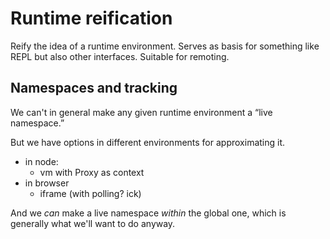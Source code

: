 # Runtime reification

Reify the idea of a runtime environment.  Serves as basis for something like
REPL but also other interfaces.  Suitable for remoting.

## Namespaces and tracking

We can't in general make any given runtime environment a “live namespace.”

But we have options in different environments for approximating it.
- in node:
  - vm with Proxy as context
- in browser
  - iframe (with polling? ick)
 
And we *can* make a live namespace *within* the global one, which is generally
what we'll want to do anyway.
